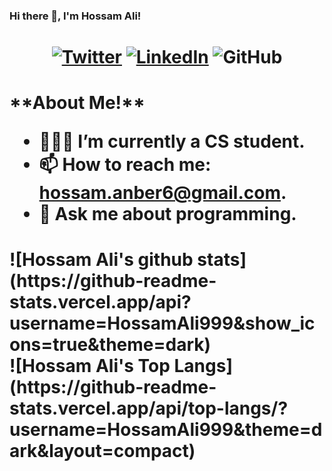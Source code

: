 
<h3 title="hey">Hi there 👋, I'm Hossam Ali!</h3>
<h1>
<p align="center">
  <a href="https://twitter.com/hossamali66"><img src="https://img.shields.io/twitter/follow/spf13?label=Twitter&style=social" alt="Twitter"></a>
  <a href="https://www.linkedin.com/in/hossamali6/"><img src="https://img.shields.io/badge/LinkedIn--_.svg?style=social&logo=linkedin" alt="LinkedIn"></a>
  <a><img src="https://img.shields.io/github/followers/HossamAli999?style=social" alt="GitHub"></a>
</p>

<h1>
**About Me!**

- 👨🏽‍💻 I’m currently a CS student.
- 📫 How to reach me: [hossam.anber6@gmail.com](mailto:hossam.anber6@gmail.com).
- 💬 Ask me about programming.
<h1>
![Hossam Ali's github stats](https://github-readme-stats.vercel.app/api?username=HossamAli999&show_icons=true&theme=dark)
<br />
![Hossam Ali's Top Langs](https://github-readme-stats.vercel.app/api/top-langs/?username=HossamAli999&theme=dark&layout=compact)

